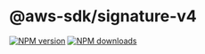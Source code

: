 # @aws-sdk/signature-v4

[![NPM version](https://img.shields.io/npm/v/@aws-sdk/signature-v4-crt/latest.svg)](https://www.npmjs.com/package/@aws-sdk/signature-v4-crt)
[![NPM downloads](https://img.shields.io/npm/dm/@aws-sdk/signature-v4-crt.svg)](https://www.npmjs.com/package/@aws-sdk/signature-v4-crt)
